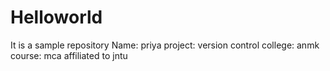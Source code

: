 # Helloworld
It is a sample repository 
Name: priya 
project: version control
college: anmk
course: mca
affiliated to jntu
